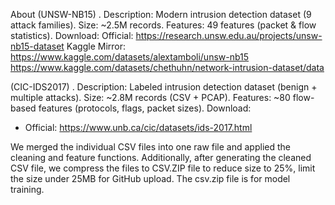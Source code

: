 About
(UNSW-NB15)
. Description: Modern intrusion detection dataset (9 attack families).
Size: ~2.5M records.
Features: 49 features (packet & flow statistics).
Download:
Official: https://research.unsw.edu.au/projects/unsw-nb15-dataset
Kaggle Mirror: https://www.kaggle.com/datasets/alextamboli/unsw-nb15
https://www.kaggle.com/datasets/chethuhn/network-intrusion-dataset/data


(CIC-IDS2017)
. Description: Labeled intrusion detection dataset (benign + multiple attacks).
Size: ~2.8M records (CSV + PCAP).
Features: ~80 flow-based features (protocols, flags, packet sizes).
Download:
 - Official: https://www.unb.ca/cic/datasets/ids-2017.html


We merged the individual CSV files into one raw file and applied the cleaning and feature functions. 
Additionally, after generating the cleaned CSV file, we compress the files to CSV.ZIP file to reduce size to 25%, limit the size under 25MB for GitHub upload. 
The csv.zip file is for model training.
